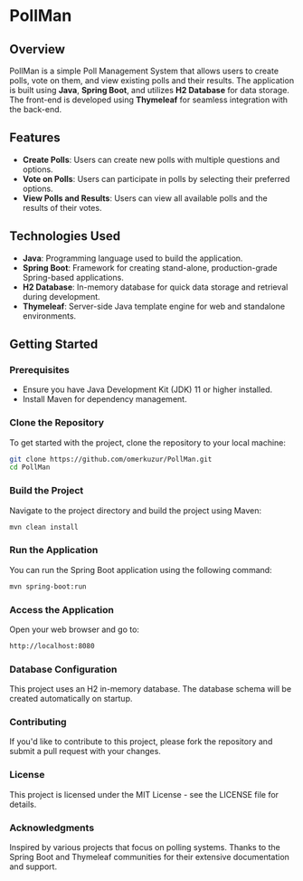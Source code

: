# PollMan

## Overview
PollMan is a simple Poll Management System that allows users to create polls, vote on them, and view existing polls and their results. The application is built using **Java**, **Spring Boot**, and utilizes **H2 Database** for data storage. The front-end is developed using **Thymeleaf** for seamless integration with the back-end.

## Features
- **Create Polls**: Users can create new polls with multiple questions and options.
- **Vote on Polls**: Users can participate in polls by selecting their preferred options.
- **View Polls and Results**: Users can view all available polls and the results of their votes.

## Technologies Used
- **Java**: Programming language used to build the application.
- **Spring Boot**: Framework for creating stand-alone, production-grade Spring-based applications.
- **H2 Database**: In-memory database for quick data storage and retrieval during development.
- **Thymeleaf**: Server-side Java template engine for web and standalone environments.

## Getting Started

### Prerequisites
- Ensure you have Java Development Kit (JDK) 11 or higher installed.
- Install Maven for dependency management.

### Clone the Repository
To get started with the project, clone the repository to your local machine:

```bash
git clone https://github.com/omerkuzur/PollMan.git
cd PollMan 
```

### Build the Project
Navigate to the project directory and build the project using Maven:

```bash
mvn clean install
```

### Run the Application
You can run the Spring Boot application using the following command:

```bash
mvn spring-boot:run
```

### Access the Application
Open your web browser and go to:

```bash
http://localhost:8080
```

### Database Configuration
This project uses an H2 in-memory database. The database schema will be created automatically on startup.

### Contributing
If you'd like to contribute to this project, please fork the repository and submit a pull request with your changes.

### License
This project is licensed under the MIT License - see the LICENSE file for details.

### Acknowledgments
Inspired by various projects that focus on polling systems.
Thanks to the Spring Boot and Thymeleaf communities for their extensive documentation and support.
